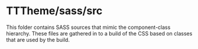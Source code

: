 # TTTheme/sass/src

This folder contains SASS sources that mimic the component-class hierarchy. These files
are gathered in to a build of the CSS based on classes that are used by the build.
